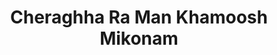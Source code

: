 ---
title: Cheraghha Ra Man Khamoosh Mikonam
categories: [novel,fiction literature]
tags: [⭐⭐⭐⭐⭐⭐☆☆☆☆ 6/10,Armenian,Iran,story,Zoya Pirzad]
---